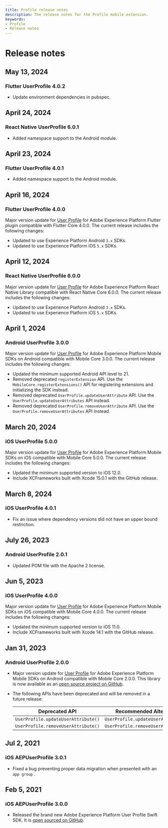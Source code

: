 ```yaml
---
title: Profile release notes
description: The release notes for the Profile mobile extension.
keywords:
- Profile
- Release notes
---
```


# Release notes

## May 13, 2024

### Flutter UserProfile 4.0.2

* Update environment dependencies in pubspec.

## April 24, 2024

### React Native UserProfile 6.0.1

* Added namespace support to the Android module.

## April 23, 2024

### Flutter UserProfile 4.0.1

* Added namespace support to the Android module.

## April 16, 2024

### Flutter UserProfile 4.0.0

Major version update for [User Profile](https://github.com/adobe/aepsdk_flutter/tree/main/plugins/flutter_aepuserprofile) for Adobe Experience Platform Flutter plugin compatible with Flutter Core 4.0.0. The current release includes the following changes:

* Updated to use Experience Platform Android `3.x` SDKs.
* Updated to use Experience Platform iOS `5.x` SDKs.

## April 12, 2024

### React Native UserProfile 6.0.0

Major version update for [User Profile](https://github.com/adobe/aepsdk-react-native/tree/main/packages/userprofile) for Adobe Experience Platform React Native Library compatible with React Native Core 6.0.0. The current release includes the following changes:

* Updated to use Experience Platform Android `3.x` SDKs.
* Updated to use Experience Platform iOS `5.x` SDKs.

## April 1, 2024

### Android UserProfile 3.0.0

Major version update for [User Profile](./index.md) for Adobe Experience Platform Mobile SDKs on Android compatible with Mobile Core 3.0.0. The current release includes the following changes:

* Updated the minimum supported Android API level to 21.
* Removed deprecated `registerExtension` API. Use the `MobileCore.registerExtensions()` API for registering extensions and initializing the SDK instead.
* Removed deprecated `UserProfile.updateUserAttribute` API. Use the `UserProfile.updateUserAttributes` API instead.
* Removed deprecated `UserProfile.removeUserAttribute` API. Use the `UserProfile.removeUserAttributes` API instead.

## March 20, 2024

### iOS UserProfile 5.0.0

Major version update for [User Profile](./index.md) for Adobe Experience Platform Mobile SDKs on iOS compatible with Mobile Core 5.0.0. The current release includes the following changes:

* Updated the minimum supported version to iOS 12.0.
* Include XCFrameworks built with Xcode 15.0.1 with the GitHub release.

## March 8, 2024

### iOS UserProfile 4.0.1

* Fix an issue where dependency versions did not have an upper bound restriction.

## July 26, 2023

### Android UserProfile 2.0.1

* Updated POM file with the Apache 2 license.

## Jun 5, 2023

### iOS UserProfile 4.0.0

Major version update for [User Profile](./index.md) for Adobe Experience Platform Mobile SDKs on iOS compatible with Mobile Core 4.0.0. The current release includes the following changes:

* Updated the minimum supported version to iOS 11.0.
* Include XCFrameworks built with Xcode 14.1 with the GitHub release.

## Jan 31, 2023

### Android UserProfile 2.0.0

* Major version update for [User Profile](./index.md) for Adobe Experience Platform Mobile SDKs on Android compatible with Mobile Core 2.0.0. This library is now available as an [open source project on GitHub](https://github.com/adobe/aepsdk-userprofile-android).
* The following APIs have been deprecated and will be removed in a future release:

  | Deprecated API | Recommended Alternative |
  | -------------- | ----------------------- |
  | `UserProfile.updateUserAttribute()` | `UserProfile.updateUserAttributes()` |
  | `UserProfile.removeUserAttribute()` | `UserProfile.removeUserAttributes()` |

## Jul 2, 2021

### iOS AEPUserProfile 3.0.1

* Fixed a bug preventing proper data migration when presented with an `app group` .

## Feb 5, 2021

### iOS AEPUserProfile 3.0.0

* Released the brand new Adobe Experience Platform User Profile Swift SDK. It is [open sourced on GitHub](https://github.com/adobe/aepsdk-userprofile-ios).
